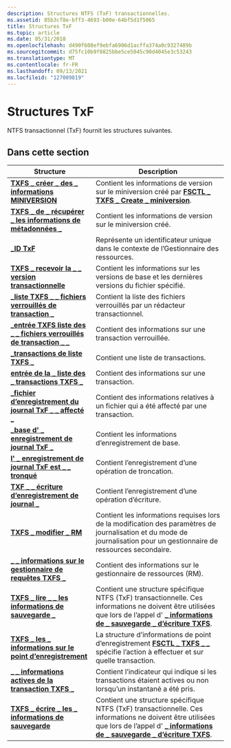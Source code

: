 ```yaml
---
description: Structures NTFS (TxF) transactionnelles.
ms.assetid: 85b3cf8e-bff3-4693-b00e-64bf5d1f5065
title: Structures TxF
ms.topic: article
ms.date: 05/31/2018
ms.openlocfilehash: d490f608ef9ebfa6906d1acffa374a0c9327489b
ms.sourcegitcommit: d75fc10b9f0825bbe5ce5045c90d4045e3c53243
ms.translationtype: MT
ms.contentlocale: fr-FR
ms.lasthandoff: 09/13/2021
ms.locfileid: "127009819"
---
```

# <a name="txf-structures"></a>Structures TxF

NTFS transactionnel (TxF) fournit les structures suivantes.

## <a name="in-this-section"></a>Dans cette section



| Structure                                                                                                    | Description                                                                                                                                                                                        |
|--------------------------------------------------------------------------------------------------------------|----------------------------------------------------------------------------------------------------------------------------------------------------------------------------------------------------|
| [**TXFS \_ créer \_ des \_ informations MINIVERSION**](/windows/desktop/api/WinIoCtl/ns-winioctl-txfs_create_miniversion_info)<br/>                           | Contient les informations de version sur le miniversion créé par [**FSCTL \_ TXFS \_ Create \_ miniversion**](/windows/win32/api/winioctl/ni-winioctl-fsctl_txfs_create_miniversion).<br/>                                            |
| [**TXFS \_ de \_ récupérer \_ les informations de métadonnées \_**](/windows/desktop/api/WinIoCtl/ns-winioctl-txfs_get_metadata_info_out)<br/>                              | Contient les informations de version sur le miniversion créé.<br/>                                                                                                                 |
| [**\_ID TxF**](/windows/desktop/api/TxfW32/ns-txfw32-txf_id)<br/>                                                                         | Représente un identificateur unique dans le contexte de l’Gestionnaire des ressources.<br/>                                                                                                              |
| [**TXFS \_ recevoir la \_ \_ version transactionnelle**](/windows/desktop/api/WinIoCtl/ns-winioctl-txfs_get_transacted_version)<br/>                             | Contient les informations sur les versions de base et les dernières versions du fichier spécifié.<br/>                                                                                                      |
| [**\_liste TXFS \_ \_ fichiers verrouillés de transaction \_**](/windows/desktop/api/WinIoCtl/ns-winioctl-txfs_list_transaction_locked_files)<br/>              | Contient la liste des fichiers verrouillés par un rédacteur transactionnel.<br/>                                                                                                                                 |
| [**\_entrée TXFS liste des \_ \_ fichiers verrouillés de transaction \_ \_**](/windows/desktop/api/WinIoCtl/ns-winioctl-txfs_list_transaction_locked_files_entry)<br/> | Contient des informations sur une transaction verrouillée.<br/>                                                                                                                                        |
| [**\_transactions de liste TXFS \_**](/windows/desktop/api/WinIoCtl/ns-winioctl-txfs_list_transactions)<br/>                                        | Contient une liste de transactions.<br/>                                                                                                                                                        |
| [**entrée de la \_ liste des \_ transactions TXFS \_**](/windows/desktop/api/WinIoCtl/ns-winioctl-txfs_list_transactions_entry)<br/>                           | Contient des informations sur une transaction.<br/>                                                                                                                                               |
| [**\_fichier d’enregistrement du journal TxF \_ \_ affecté \_**](/windows/desktop/api/TxfW32/ns-txfw32-txf_log_record_affected_file)<br/>                          | Contient des informations relatives à un fichier qui a été affecté par une transaction.<br/>                                                                                                                     |
| [**\_base d' \_ enregistrement de journal TxF \_**](/windows/desktop/api/TxfW32/ns-txfw32-txf_log_record_base)<br/>                                             | Contient les informations d’enregistrement de base.<br/>                                                                                                                                                  |
| [**l' \_ enregistrement de journal TxF est \_ \_ tronqué**](/windows/desktop/api/TxfW32/ns-txfw32-txf_log_record_truncate)<br/>                                     | Contient l’enregistrement d’une opération de troncation.<br/>                                                                                                                                           |
| [**TXF \_ \_ écriture d’enregistrement de journal \_**](/windows/desktop/api/TxfW32/ns-txfw32-txf_log_record_write)<br/>                                           | Contient l’enregistrement d’une opération d’écriture.<br/>                                                                                                                                              |
| [**TXFS \_ modifier \_ RM**](/windows/desktop/api/WinIoCtl/ns-winioctl-txfs_modify_rm)<br/>                                                        | Contient les informations requises lors de la modification des paramètres de journalisation et du mode de journalisation pour un gestionnaire de ressources secondaire.<br/>                                                                      |
| [**\_ \_ informations sur le gestionnaire de requêtes TXFS \_**](/windows/desktop/api/WinIoCtl/ns-winioctl-txfs_query_rm_information)<br/>                                 | Contient des informations sur le gestionnaire de ressources (RM).<br/>                                                                                                                                   |
| [**TXFS \_ lire \_ \_ les informations de sauvegarde \_**](/windows/desktop/api/WinIoCtl/ns-winioctl-txfs_read_backup_information_out)<br/>                  | Contient une structure spécifique NTFS (TxF) transactionnelle. Ces informations ne doivent être utilisées que lors de l’appel d' [**\_ informations de \_ sauvegarde \_ d’écriture TXFS**](/windows/desktop/api/WinIoCtl/ns-winioctl-txfs_write_backup_information).<br/>    |
| [**TXFS \_ les \_ informations sur le point d’enregistrement**](/windows/desktop/api/WinIoCtl/ns-winioctl-txfs_savepoint_information)<br/>                                | La structure d’informations de point d’enregistrement [**FSCTL \_ TXFS \_ \_**](/windows/desktop/api/WinIoCtl/ns-winioctl-txfs_savepoint_information) spécifie l’action à effectuer et sur quelle transaction.<br/>                                      |
| [**\_ \_ informations actives de la transaction TXFS \_**](/windows/desktop/api/WinIoCtl/ns-winioctl-txfs_transaction_active_info)<br/>                           | Contient l’indicateur qui indique si les transactions étaient actives ou non lorsqu’un instantané a été pris.<br/>                                                                                     |
| [**TXFS \_ écrire \_ les \_ informations de sauvegarde**](/windows/desktop/api/WinIoCtl/ns-winioctl-txfs_write_backup_information)<br/>                         | Contient une structure spécifique NTFS (TxF) transactionnelle. Ces informations ne doivent être utilisées que lors de l’appel d' [**\_ informations de \_ sauvegarde \_ d’écriture TXFS**](/windows/desktop/api/WinIoCtl/ns-winioctl-txfs_read_backup_information_out).<br/> |



 

 

